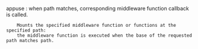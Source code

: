 appuse : when path matches, corresponding middleware function callback is called.

        Mounts the specified middleware function or functions at the specified path: 
        the middleware function is executed when the base of the requested path matches path.


